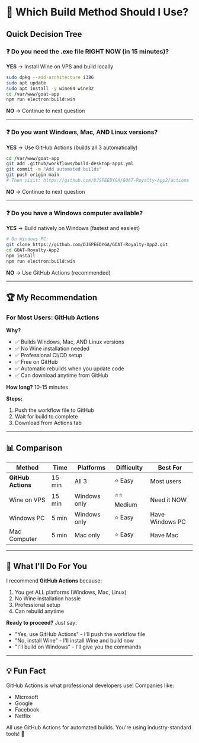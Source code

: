 # 🤔 Which Build Method Should I Use?

## Quick Decision Tree

### ❓ Do you need the .exe file RIGHT NOW (in 15 minutes)?
**YES** → Install Wine on VPS and build locally
```bash
sudo dpkg --add-architecture i386
sudo apt update
sudo apt install -y wine64 wine32
cd /var/www/goat-app
npm run electron:build:win
```

**NO** → Continue to next question

---

### ❓ Do you want Windows, Mac, AND Linux versions?
**YES** → Use GitHub Actions (builds all 3 automatically)
```bash
cd /var/www/goat-app
git add .github/workflows/build-desktop-apps.yml
git commit -m "Add automated builds"
git push origin main
# Then visit: https://github.com/DJSPEEDYGA/GOAT-Royalty-App2/actions
```

**NO** → Continue to next question

---

### ❓ Do you have a Windows computer available?
**YES** → Build natively on Windows (fastest and easiest)
```bash
# On Windows PC:
git clone https://github.com/DJSPEEDYGA/GOAT-Royalty-App2.git
cd GOAT-Royalty-App2
npm install
npm run electron:build:win
```

**NO** → Use GitHub Actions (recommended)

---

## 🏆 My Recommendation

### For Most Users: **GitHub Actions**

**Why?**
- ✅ Builds Windows, Mac, AND Linux versions
- ✅ No Wine installation needed
- ✅ Professional CI/CD setup
- ✅ Free on GitHub
- ✅ Automatic rebuilds when you update code
- ✅ Can download anytime from GitHub

**How long?** 10-15 minutes

**Steps:**
1. Push the workflow file to GitHub
2. Wait for build to complete
3. Download from Actions tab

---

## 📊 Comparison

| Method | Time | Platforms | Difficulty | Best For |
|--------|------|-----------|------------|----------|
| **GitHub Actions** | 15 min | All 3 | ⭐ Easy | Most users |
| Wine on VPS | 15 min | Windows only | ⭐⭐ Medium | Need it NOW |
| Windows PC | 5 min | Windows only | ⭐ Easy | Have Windows PC |
| Mac Computer | 5 min | Mac only | ⭐ Easy | Have Mac |

---

## 🎯 What I'll Do For You

I recommend **GitHub Actions** because:
1. You get ALL platforms (Windows, Mac, Linux)
2. No Wine installation hassle
3. Professional setup
4. Can rebuild anytime

**Ready to proceed?** Just say:
- "Yes, use GitHub Actions" - I'll push the workflow file
- "No, install Wine" - I'll install Wine and build now
- "I'll build on Windows" - I'll give you the commands

---

## 💡 Fun Fact

GitHub Actions is what professional developers use! Companies like:
- Microsoft
- Google
- Facebook
- Netflix

All use GitHub Actions for automated builds. You're using industry-standard tools! 🚀